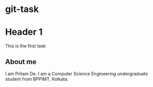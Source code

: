 # git-task

# Header 1
This is the first task

## About me
I am Pritam De. I am a Computer Science Engineering undergraduate student from BPPIMT, Kolkata.